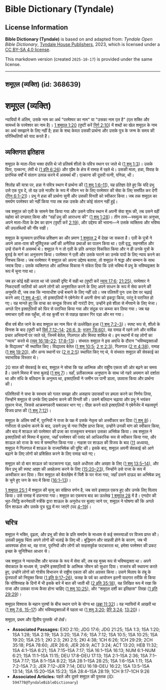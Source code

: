# Bible Dictionary (Tyndale)

## License Information

**Bible Dictionary (Tyndale)** is based on and adapted from: _Tyndale Open Bible Dictionary_, [Tyndale House Publishers](https://tyndaleopenresources.com/), 2023, which is licensed under a [CC BY-SA 4.0 license](https://creativecommons.org/licenses/by-sa/4.0/legalcode.en).

This markdown version (created `2025-10-17`) is provided under the same license.



--------------------------------

## शमूएल (व्यक्ति) (id: 368639)

शमूएल (व्यक्ति)
===============

न्यायियों में अंतिम, उसके नाम का अर्थ "परमेश्वर का नाम" या "उसका नाम एल है" (एल शक्ति और सामर्थ्य के परमेश्वर का नाम है)। [1 शमूएल 1:20](https://ref.ly/1Sam1:20) (पुष्टी करें [निर्ग 2:10](https://ref.ly/Exod2:10)) में शब्दों का खेल शमूएल के नाम का अर्थ समझाने के लिए नहीं है; हन्ना के शब्द केवल उसकी प्रार्थना और उसके पुत्र के जन्म के समय की परिस्थितियों को याद करते हैं।

व्यक्तिगत इतिहास
----------------

शमूएल के माता\-पिता भक्त दंपति थे जो प्रतिवर्ष शीलो के पवित्र स्थान पर जाते थे ([1 शमू 1:3](https://ref.ly/1Sam1:3))। उसके पिता, एल्काना, लेवी थे ([1 इति 6:26](https://ref.ly/1Chr6:26)) और एप्रैम के क्षेत्र में रामाह में रहते थे। उसकी माता, हन्ना, विवाह के प्रारंभिक वर्षों में संतान उत्पन्न करने में असमर्थ थीं। एल्काना की दूसरी पत्नी, पनिन्ना, थी।

शिलोह की यात्रा पर, हन्ना ने पवित्र स्थान में प्रार्थना की ([1 शमू 1:6–11](https://ref.ly/1Sam1:6-1Sam1:11)), यह प्रतिज्ञा देते हुए कि यदि प्रभु उसे एक पुत्र दे, तो वह उसे नाज़ीर के रूप में जीवन भर के लिए परमेश्वर की सेवा के लिए समर्पित कर देगी ([गिन 6:1–21](https://ref.ly/Num6:1-Num6:21))। प्रभु ने हन्ना की प्रार्थना सुनी और उसकी विनती को स्वीकार किया। जब तक शमूएल का समर्पण परमेश्वर को नहीं किया गया तब तक उसके और कोई संतान नहीं हुई।

जब शमूएल को एली के सामने पेश किया गया और उसने पवित्र स्थान में अपनी सेवा शुरू की, तब उसने वहीं यहोवा को दण्डवत् किया और "वहाँ प्रभु की आराधना की" ([1 शमू 1:28](https://ref.ly/1Sam1:28))। तीन तत्व—स्वमूल्य का अनुभव, अपने माता\-पिता के प्रेम का ज्ञान (पुष्टी करें [2:19](https://ref.ly/1Sam2:19)), और उद्देश्य की भावना—ने उसके व्यक्तित्व और भविष्य की उपलब्धियों की नींव रखी। 

शमूएल के मूल्यवान प्रारंभिक प्रशिक्षण का और प्रमाण [1 शमूएल 2](https://ref.ly/1Sam2:1-1Sam2:36) में देखा जा सकता है। एली के पुत्रों ने अपने आस\-पास की मूर्तिपूजक धर्मों की अनैतिक प्रथाओं का पालन किया था। एली वृद्ध, सहनशील और उन्हें रोकने में असमर्थ थे। शमूएल ने न तो एली के प्रति अनादर विकसित किया और न ही उनके पुत्रों के बुराई के मार्ग का अनुसरण किया। परमेश्वर ने एली और उसके घराने का उनके पापों के लिए न्याय करने का निश्चय किया। जब परमेश्वर ने शमूएल को अपना उद्देश्य बताया, तो शमूएल ने श्रद्धा और सम्मान के साथ जवाब दिया। उसके व्यक्तिगत और आत्मिक विकास ने संकेत दिया कि उसे भविष्य में प्रभु के भविष्यद्वक्ता के रूप में चुना गया था।

जब हर कोई वही करता था जो उसकी दृष्टि में सही था (पुष्टी करें [न्याय 17:6](https://ref.ly/Judg17:6); [21:25](https://ref.ly/Judg21:25)), परमेश्वर ने निकटवर्ती जातियों को अपने लोगों को अनुशासित करने के लिए अपने साधन के रूप में सेवा करने की अनुमति दी, जब तक कि न्यायाधीश उन्हें बचाने के लिए नहीं उठे। जब पलिश्ती पुनः उस देश पर चढ़ाई करने आए ([1 शमू 4–6](https://ref.ly/1Sam4:1-1Sam6:21)), तो इस्राएलियों ने एबेनेजेर में अपनी सेना को इकट्ठा किया, परंतु वे पराजित हो गए। यह मानते हुए कि वाचा का सन्दूक विजय की गारंटी देगा, उन्होंने इसे शीला से मँगवाने के लिए भेजा। अगले दिन इस्राएलियों को फिर से पराजित किया गया और संदूक पर कब्जा कर लिया गया। जब यह समाचार एली तक पहुँचा, तो वह कुर्सी पर से पछाड़ खाकर गिर पड़ा और मर गया।

बीस वर्ष बीत जाने के बाद शमूएल का नाम फिर से उल्लेखित हुआ ([1 शमू 7:2–3](https://ref.ly/1Sam7:2-1Sam7:3))। स्पष्ट रूप से, शीलो के विनाश के बाद (पुष्टी करें [यिर्म 7:12–14](https://ref.ly/Jer7:12-Jer7:14); [26:6, 9](https://ref.ly/Jer26:6,Jer26:9); [भजन 78:60](https://ref.ly/Ps78:60)), वह रामाह में रहने लगे और वार्षिक प्रचार अभियानों पर जाते रहे, जिनमें बेतेल, गिलगाल और मिस्पा शामिल थे। इन स्थानों में वह लोगों का “न्याय” करते थे ([व्यव 16:18–22](https://ref.ly/Deut16:18-Deut16:22); [17:8–13](https://ref.ly/Deut17:8-Deut17:13))। संभवतः शमूएल ने इस अवधि के दौरान "भविष्यद्वक्ताओं के विद्यालय" भी स्थापित किए। विद्यालय बेतेल ([1 शमू 10:5](https://ref.ly/1Sam10:5); [2 रा 2:3](https://ref.ly/2Kgs2:3)), गिलगाल ([2 रा 4:38](https://ref.ly/2Kgs4:38)), रामाह ([1 शमू 19:20](https://ref.ly/1Sam19:20)), और अन्य स्थानों पर ([2 रा 2:5](https://ref.ly/2Kgs2:5)) स्थापित किए गए थे, ये संभवतः शमूएल की सेवकाई का स्वाभाविक विस्तार थे।

20 साल की सेवकाई के बाद, शमूएल ने सोचा कि यह आत्मिक और राष्ट्रीय एकता की ओर बढ़ने का समय है। उसने मिस्पा में सभा बुलाई ([1 शमू 7](https://ref.ly/1Sam7:1-1Sam7:17))। वहाँ, प्रतीकात्मक अनुष्ठान के साथ जो गहरे अपमान को दर्शाता था और संधि के बलिदान के अनुरूप था, इस्राएलियों ने जमीन पर पानी डाला, उपवास किया और प्रार्थना की।

पलिश्तियों ने सभा के स्वभाव को गलत समझा और असहाय उपासकों पर हमला करने का निर्णय लिया, जिन्होंने शमूएल से उनके लिए प्रार्थना करने की विनती की। उसने बलिदान चढ़ाया और प्रभु ने भयंकर तूफान भेजा, जिससे आक्रमणकारी घबराकर भाग गए। पीछा करने वाले इस्राएलियों ने एबेनेजेर में महत्वपूर्ण विजय प्राप्त की ([1 शमू 7:12](https://ref.ly/1Sam7:12))। 

शमूएल के अंतिम वर्षों में, पुरनियों ने राजा के पक्ष में उसके नेतृत्व को अस्वीकार कर दिया ([1 शमू 8](https://ref.ly/1Sam8:1-1Sam8:22))। गंभीरता से प्रार्थना करने के बाद, उसने प्रभु से नया निर्देश प्राप्त किया, उन्होंने उनकी मांग को स्वीकार किया, और बाद में शाऊल को परमेश्वर की प्रजा का राजकुमार बनाकर उसका अभिषेक किया। तब शमूएल ने इस्राएलियों को मिस्पा में बुलाया, जहाँ परमेश्वर की पसंद को आधिकारिक रूप से स्वीकार किया गया, और शाऊल को राजा के रूप में सम्मानित किया गया। नाहाश पर शाऊल की विजय के बाद ([11](https://ref.ly/1Sam11:1-1Sam11:15) अध्याय), शमूएल ने गिलगाल में शाऊल के राज्याभिषेक की पुष्टि की। इसके बाद, शमूएल अपनी सेवकाई को आगे बढ़ाने के लिए लोगों को प्रशिक्षित करने के लिए रामाह चले गए।

शमूएल को दो बार शाऊल को फटकारना पड़ा, पहले अधीरता और अवज्ञा के लिए ([1 शमू 13:5–14](https://ref.ly/1Sam13:5-1Sam13:14)), और फिर प्रभु की स्पष्ट आज्ञा की अवहेलना करने के लिए ([15:20–23](https://ref.ly/1Sam15:20-1Sam15:23)), जिन्होंने उसे राजा के रूप में अस्वीकार कर दिया। फिर शमूएल को बेतलेहेम में यिशै के घर भेजा गया, जहाँ उसने दाऊद का अभिषेक प्रभु के चुने हुए जन के रूप में किया ([16:1–13](https://ref.ly/1Sam16:1-1Sam16:13))।

[1 शमूएल 25:1](https://ref.ly/1Sam25:1) में शमूएल की मृत्यु का संक्षिप्त वर्णन है, जब सारे इस्राएल एकत्र हुए और उनके लिए विलाप किया। उसे रामाह में दफनाया गया। शमूएल का एकमात्र बाद का उल्लेख [1 शमूएल 28](https://ref.ly/1Sam28:1-1Sam28:25) में है। एनदोर की भूत\-सिद्धि करनेवाली स्त्रीके द्वारा शाऊल के अनुरोध पर बुलाए जाने पर, शमूएल ने घोषणा की कि अगले दिन शाऊल और उसके पुत्र युद्ध में मर जाएंगे (पद [4–19](https://ref.ly/1Sam28:4-1Sam28:19))।

चरित्र
------

शमूएल ने भक्ति, दृढ़ता, और प्रभु की सेवा के प्रति समर्पण के माध्यम से कई समस्याओं पर विजय प्राप्त की। उसकी प्रमुख चिंता अपने लोगों की भलाई के लिए थी। बुद्धिमान और साहसी होने के कारण, जब भी आवश्यक होता था, वह राजा, पुरनियों और लोगों को साहसपूर्वक फटकारता था, हमेशा परमेश्वर की प्रकट इच्छा के सुनिश्चित आधार से।

जब शमूएल ने न्यायाधीश और याजक के रूप में सेवा की, तब वह मुख्य रूप से भविष्यद्वक्ता था। अपने सेवाकाल के माध्यम से, उन्होंने इस्राएलियों के आत्मिक जीवन को सुधार दिया। राजतंत्र की स्थापना करते हुए, उन्होंने लोगों को गोत्रीय विभाजन से राष्ट्रीय एकता की ओर अग्रसर किया। उसने मिलाप के तंबू के द्वारपालों को नियुक्त किया ([1 इति 9:17–26](https://ref.ly/1Chr9:17-1Chr9:26)), फसह के पर्व का आयोजन इतनी यादगार तरीके से किया कि योशिय्याह के दिनों में भी इसके बारे में बात की जाती थी ([2 इति 35:18](https://ref.ly/2Chr35:18)), यह लिखित रूप में रखा कि राजा और उसका राज्य कैसा होना चाहिए ([1 शमू 10:25](https://ref.ly/1Sam10:25)), और "शमूएल दर्शी का इतिहास" लिखा ([1 इति 29:29](https://ref.ly/1Chr29:29))।

शमूएल विश्वास के महान पुरुषों के बीच स्थान पाने के योग्य था ([इब्रा 11:32](https://ref.ly/Heb11:32))। वह न्यायियों में आखरी था ([1 शमू 7:6, 15–17](https://ref.ly/1Sam7:6,1Sam7:15-1Sam7:17)) और भविष्यद्वक्ताओं में पहला था ([1 शमू 3:20](https://ref.ly/1Sam3:20); [प्रेरि 3:24](https://ref.ly/Acts3:24); [13:20](https://ref.ly/Acts13:20))।

 शमूएल, प्रथम और द्वितीय पुस्तकें *भी देखें*।

* **Associated Passages:** EXO 2:10; JDG 17:6; JDG 21:25; 1SA 1:3; 1SA 1:20; 1SA 1:28; 1SA 2:19; 1SA 3:20; 1SA 7:6; 1SA 7:12; 1SA 10:5; 1SA 10:25; 1SA 19:20; 1SA 25:1; 2KI 2:3; 2KI 2:5; 2KI 4:38; 1CH 6:26; 1CH 29:29; 2CH 35:18; PSA 78:60; JER 26:6; JER 26:9; ACT 3:24; ACT 13:20; HEB 11:32; 1SA 4:1–1SA 6:21; 1SA 7:15–1SA 7:17; 1SA 16:1–1SA 16:13; NUM 6:1–NUM 6:21; 1SA 11:1–1SA 11:15; DEU 17:8–DEU 17:13; 1SA 2:1–1SA 2:36; 1SA 7:1–1SA 7:17; 1SA 8:1–1SA 8:22; 1SA 28:1–1SA 28:25; 1SA 1:6–1SA 1:11; 1SA 7:2–1SA 7:3; JER 7:12–JER 7:14; DEU 16:18–DEU 16:22; 1SA 13:5–1SA 13:14; 1SA 15:20–1SA 15:23; 1SA 28:4–1SA 28:19; 1CH 9:17–1CH 9:26
* **Associated Articles:** पहले और दूसरे शमूएल की पुस्तक  (ID: `594778@TyndaleBibleDictionary`)

